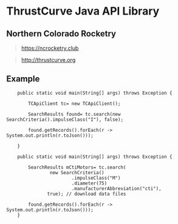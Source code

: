# ThrustCurve Java API Library
## Northern Colorado Rocketry

> https://ncrocketry.club

> http://thrustcurve.org

## Example
```
    public static void main(String[] args) throws Exception {
 
        TCApiClient tc= new TCApiClient();
 
        SearchResults found= tc.search(new SearchCriteria().impulseClass("I"), false);
 
        found.getRecords().forEach(r -> System.out.println(r.toJson()));
  
    }
    
    public static void main(String[] args) throws Exception {
  
        SearchResults mCtiMotors= tc.search(
                new SearchCriteria()
                        .impulseClass("M")
                        .diameter(75)
                        .manufacturerAbbreviation("cti"),
               true); // download data files 
 
        found.getRecords().forEach(r -> System.out.println(r.toJson()));
    }
  ```

